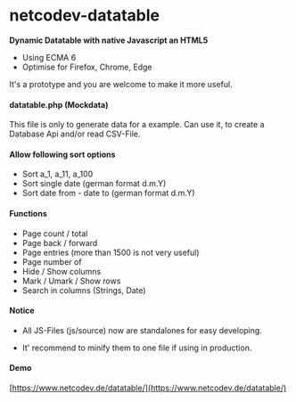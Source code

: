 # netcodev-datatable
**Dynamic Datatable with native Javascript an HTML5**

- Using ECMA 6
- Optimise for Firefox, Chrome, Edge

It's a prototype and you are welcome to make it more useful.

#### datatable.php (Mockdata)

 This file is only to generate data for a example.
 Can use it, to create a Database Api and/or read CSV-File.

 #### Allow following sort options

 - Sort a_1, a_11, a_100
 - Sort single date (german format d.m.Y)
 - Sort date from - date to (german format d.m.Y)

 #### Functions

 - Page count / total
 - Page back / forward
 - Page entries (more than 1500 is not very useful)
 - Page number of
 - Hide / Show columns
 - Mark / Umark / Show rows
 - Search in columns (Strings, Date)

 #### Notice

 - All JS-Files (js/source) now are standalones for easy developing.

 - It' recommend to minify them to one file if using in production.

 #### Demo

 [https://www.netcodev.de/datatable/](https://www.netcodev.de/datatable/)